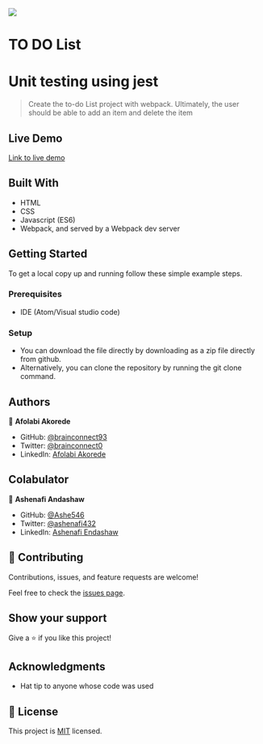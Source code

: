 ![](https://img.shields.io/badge/Microverse-blueviolet)

# TO DO List
# Unit testing using jest 

> Create the to-do List project with webpack. Ultimately, the user should be able to add an item and delete the item 


## Live Demo

[Link to live demo](https://brainconnect93.github.io/TODO-List/)


## Built With

- HTML
- CSS
- Javascript (ES6)
- Webpack, and served by a Webpack dev server

## Getting Started

To get a local copy up and running follow these simple example steps.

### Prerequisites
- IDE (Atom/Visual studio code)

### Setup
- You can download the file directly by downloading as a zip file directly from github.
- Alternatively, you can clone the repository by running the git clone command. 


## Authors

👤 **Afolabi Akorede**

- GitHub: [@brainconnect93](https://github.com/brainconnect93)
- Twitter: [@brainconnect0](https://twitter.com/brainconnect0)
- LinkedIn: [Afolabi Akorede](https://linkedin.com/in/brainconnect93)

## Colabulator

👤 **Ashenafi Andashaw**

- GitHub: [@Ashe546](https://github.com/Ashe546)
- Twitter: [@ashenafi432](https://twitter.com/ashenafi546)
- LinkedIn: [Ashenafi Endashaw](https://www.linkedin.com/in/ashenafi-endashaw-7a50b318a/)

## 🤝 Contributing

Contributions, issues, and feature requests are welcome!

Feel free to check the [issues page](../../issues/).

## Show your support

Give a ⭐️ if you like this project!

## Acknowledgments

- Hat tip to anyone whose code was used

## 📝 License

This project is [MIT](./MIT.md) licensed.
